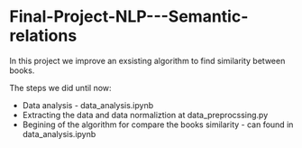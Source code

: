 # Final-Project-NLP---Semantic-relations

In this project we improve an exsisting algorithm to find similarity between books.

The steps we did until now:

* Data analysis - data_analysis.ipynb
* Extracting the data and data normaliztion at data_preprocssing.py
* Begining of the algorithm for compare the books similarity - can found in data_analysis.ipynb
